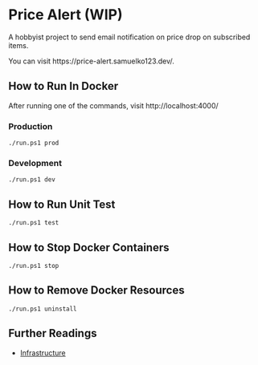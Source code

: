<h1>Price Alert (WIP)</h1>

<p>A hobbyist project to send email notification on price drop on subscribed items. </p>
<p>You can visit https://price-alert.samuelko123.dev/.</p>

<h2>How to Run In Docker</h2>

<p>After running one of the commands, visit http://localhost:4000/</p>

<h3>Production</h3>

```
./run.ps1 prod
```

<h3>Development</h3>

```
./run.ps1 dev
```

<h2>How to Run Unit Test</h2>

```
./run.ps1 test
```

<h2>How to Stop Docker Containers</h2>

```
./run.ps1 stop
```

<h2>How to Remove Docker Resources</h2>

```
./run.ps1 uninstall
```

<h2>Further Readings</h2>
<ul>
  <li>
    <a href="./infra/README.md">Infrastructure</a>
  </li>
<ul>
